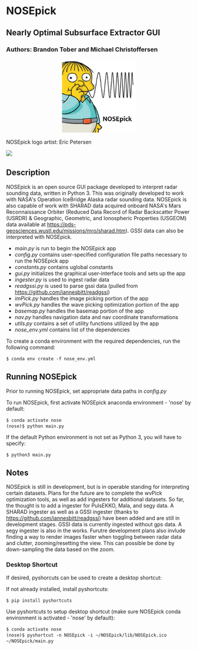 # NOSEpick
## Nearly Optimal Subsurface Extractor GUI
### Authors: Brandon Tober and Michael Christoffersen

<p align="center">
  <img src="lib/NOSEpick.png" height="200">
  
  NOSEpick logo artist: Eric Petersen


  <img src="lib/NOSEpick_demo.gif" height="500">
</p>

## Description
NOSEpick is an open source GUI package developed to interpret radar sounding data, written in Python 3. This was originally developed to work with NASA's Operation IceBridge Alaska radar sounding data. NOSEpick is also capable of work with SHARAD data acquired onboard NASA's Mars Reconnaissance Orbiter (Reduced Data Record of Radar Backscatter Power (USRDR) & Geographic, Geometric, and Ionospheric Properties (USGEOM) data available at https://pds-geosciences.wustl.edu/missions/mro/sharad.htm). GSSI data can also be interpreted with NOSEpick.

- *main.py* is run to begin the NOSEpick app
- *config.py* contains user-specified configuration file paths necessary to run the NOSEpick app
- *constants.py* contains uglobal constants
- *gui.py* initializes the graphical user-interface tools and sets up the app
- *ingester.py* is used to ingest radar data
- *readgssi.py* is used to parse gssi data (pulled from https://github.com/iannesbitt/readgssi)
- *imPick.py* handles the image picking portion of the app
- *wvPick.py* handles the wave picking optimization portion of the app
- *basemap.py* handles the basemap portion of the app
- *nav.py* handles navigation data and nav coordinate transformations
- *utils.py* contains a set of utility functions utilized by the app
- *nose_env.yml* contains list of the dependencies

To create a conda environment with the required dependencies, run the following command:
```
$ conda env create -f nose_env.yml
```
    
## Running NOSEpick
Prior to running NOSEpick, set appropriate data paths in *config.py*

To run NOSEpick, first activate NOSEpick anaconda environment - 'nose' by default:
```
$ conda activate nose
(nose)$ python main.py
```

If the default Python environment is not set as Python 3, you will have to specify:
```
$ python3 main.py
```

## Notes
NOSEpick is still in development, but is in operable standing for interpreting certain datasets. 
Plans for the future are to complete the wvPick optimization tools, as well as add ingesters for additional datasets. So far, the thought is to add a ingester for PulsEKKO, Mala, and segy data. A SHARAD ingester as well as a GSSI ingester (thanks to https://github.com/iannesbitt/readgssi) have been added and are still in development stages. GSSI data is currently ingested without gps data. A segy ingester is also in the works.
Furutre development plans also invlude finding a way to render images faster when toggling between radar data and clutter, zooming/resetting the view. This can possible be done by down-sampling the data based on the zoom.

### Desktop Shortcut
If desired, pyshorcuts can be used to create a desktop shortcut:

If not already installed, install pyshortcuts:
```
$ pip install pyshortcuts
```

Use pyshortcuts to setup desktop shortcut (make sure NOSEpick conda environment is activated - 'nose' by default):
```
$ conda activate nose
(nose)$ pyshortcut -n NOSEpick -i ~/NOSEpick/lib/NOSEpick.ico ~/NOSEpick/main.py
```
